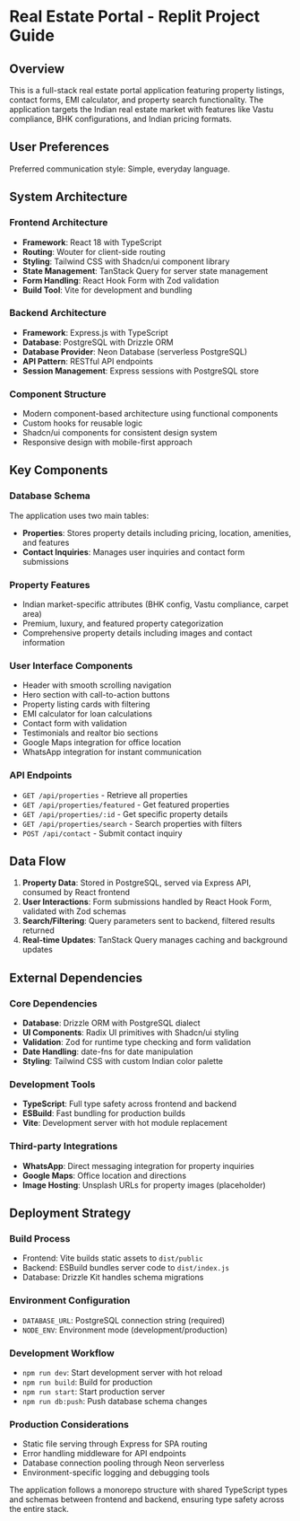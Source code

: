 # Real Estate Portal - Replit Project Guide

## Overview

This is a full-stack real estate portal application featuring property listings, contact forms, EMI calculator, and property search functionality. The application targets the Indian real estate market with features like Vastu compliance, BHK configurations, and Indian pricing formats.

## User Preferences

Preferred communication style: Simple, everyday language.

## System Architecture

### Frontend Architecture
- **Framework**: React 18 with TypeScript
- **Routing**: Wouter for client-side routing
- **Styling**: Tailwind CSS with Shadcn/ui component library
- **State Management**: TanStack Query for server state management
- **Form Handling**: React Hook Form with Zod validation
- **Build Tool**: Vite for development and bundling

### Backend Architecture
- **Framework**: Express.js with TypeScript
- **Database**: PostgreSQL with Drizzle ORM
- **Database Provider**: Neon Database (serverless PostgreSQL)
- **API Pattern**: RESTful API endpoints
- **Session Management**: Express sessions with PostgreSQL store

### Component Structure
- Modern component-based architecture using functional components
- Custom hooks for reusable logic
- Shadcn/ui components for consistent design system
- Responsive design with mobile-first approach

## Key Components

### Database Schema
The application uses two main tables:
- **Properties**: Stores property details including pricing, location, amenities, and features
- **Contact Inquiries**: Manages user inquiries and contact form submissions

### Property Features
- Indian market-specific attributes (BHK config, Vastu compliance, carpet area)
- Premium, luxury, and featured property categorization
- Comprehensive property details including images and contact information

### User Interface Components
- Header with smooth scrolling navigation
- Hero section with call-to-action buttons
- Property listing cards with filtering
- EMI calculator for loan calculations
- Contact form with validation
- Testimonials and realtor bio sections
- Google Maps integration for office location
- WhatsApp integration for instant communication

### API Endpoints
- `GET /api/properties` - Retrieve all properties
- `GET /api/properties/featured` - Get featured properties
- `GET /api/properties/:id` - Get specific property details
- `GET /api/properties/search` - Search properties with filters
- `POST /api/contact` - Submit contact inquiry

## Data Flow

1. **Property Data**: Stored in PostgreSQL, served via Express API, consumed by React frontend
2. **User Interactions**: Form submissions handled by React Hook Form, validated with Zod schemas
3. **Search/Filtering**: Query parameters sent to backend, filtered results returned
4. **Real-time Updates**: TanStack Query manages caching and background updates

## External Dependencies

### Core Dependencies
- **Database**: Drizzle ORM with PostgreSQL dialect
- **UI Components**: Radix UI primitives with Shadcn/ui styling
- **Validation**: Zod for runtime type checking and form validation
- **Date Handling**: date-fns for date manipulation
- **Styling**: Tailwind CSS with custom Indian color palette

### Development Tools
- **TypeScript**: Full type safety across frontend and backend
- **ESBuild**: Fast bundling for production builds
- **Vite**: Development server with hot module replacement

### Third-party Integrations
- **WhatsApp**: Direct messaging integration for property inquiries
- **Google Maps**: Office location and directions
- **Image Hosting**: Unsplash URLs for property images (placeholder)

## Deployment Strategy

### Build Process
- Frontend: Vite builds static assets to `dist/public`
- Backend: ESBuild bundles server code to `dist/index.js`
- Database: Drizzle Kit handles schema migrations

### Environment Configuration
- `DATABASE_URL`: PostgreSQL connection string (required)
- `NODE_ENV`: Environment mode (development/production)

### Development Workflow
- `npm run dev`: Start development server with hot reload
- `npm run build`: Build for production
- `npm run start`: Start production server
- `npm run db:push`: Push database schema changes

### Production Considerations
- Static file serving through Express for SPA routing
- Error handling middleware for API endpoints
- Database connection pooling through Neon serverless
- Environment-specific logging and debugging tools

The application follows a monorepo structure with shared TypeScript types and schemas between frontend and backend, ensuring type safety across the entire stack.